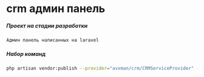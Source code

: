 # crm админ панель
##### Проект на стадии разработки
```bash
Админ панель написанных на laravel
```
##### Набор команд
```bash
php artisan vendor:publish --provider="avxman/crm/CRMServiceProvider" --tag="migrations"
```
